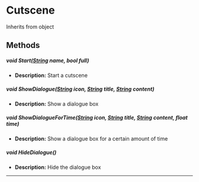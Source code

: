 # Cutscene
Inherits from object
## Methods
##### void Start([String](../static/String.md) name, bool full)
- **Description:** Start a cutscene
##### void ShowDialogue([String](../static/String.md) icon, [String](../static/String.md) title, [String](../static/String.md) content)
- **Description:** Show a dialogue box
##### void ShowDialogueForTime([String](../static/String.md) icon, [String](../static/String.md) title, [String](../static/String.md) content, float time)
- **Description:** Show a dialogue box for a certain amount of time
##### void HideDialogue()
- **Description:** Hide the dialogue box

---


